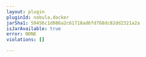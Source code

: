 ```yaml
---
layout: plugin
pluginId: nebula.docker
jarSha1: 59456c1d086a2c61718ad6fd768dc82dd2321a2a
isJarAvailable: true
error: NONE
violations: []

---
```

